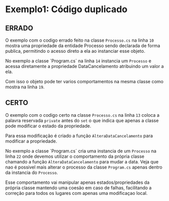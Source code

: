# Exemplo1: Código duplicado


## ERRADO


O exemplo com o codigo errado feito na classe `Processo.cs` na linha `10` mostra uma propriedade da entidade Processo sendo declarada de forma publica, permitindo o acesso direto a ela ao instanciar esse objeto.

No exemplo a classe ´Program.cs´ na linha `14` instancia um `Processo` e acessa diretamente a propriedade DataCancelamento atribuindo um valor a ela.

Com isso o objeto pode ter varios comportamentos na mesma classe como mostra na linha `19`.

## CERTO

O exemplo com o codigo certo na classe `Processo.cs` na linha `13` coloca a palavra reservada `private` antes do `set` o que indica que apenas a classe pode modificar o estado da propriedade.

Para essa modificação é criado a função `AlteraDataCancelamento` para modificar a propriedade.

No exemplo a classe ´Program.cs´ cria uma instancia de um `Processo` na linha `22` onde devemos utilizar o comportamento da própria classe chamando a função `AlteraDataCancelamento` para mudar a data. Veja que nao é possivel mais alterar o processo da classe `Program.cs` apenas dentro da instancia do `Processo`.

Esse comportamento vai manipular apenas estados/propriedades da própria classe mantendo uma coesão em caso de falhas, facilitando a correção para todos os lugares com apenas uma modificaçao local.